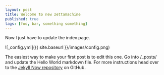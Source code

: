 ```yaml
---
layout: post
title: Welcome to new zettamachine
published: true
tags: [foo, bar, something something]
---
```


Now I just have to update the index page.

![_config.yml]({{ site.baseurl }}/images/config.png)

The easiest way to make your first post is to edit this one. Go into /_posts/ and update the Hello World markdown file. For more instructions head over to the [Jekyll Now repository](https://github.com/barryclark/jekyll-now) on GitHub.

